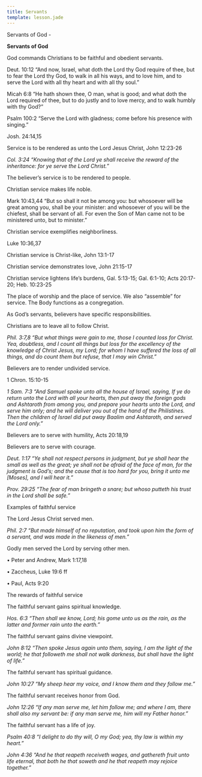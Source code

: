 ```yaml
---
title: Servants
template: lesson.jade
---
```



Servants of God -

**Servants of God**

God commands Christians to be faithful and obedient servants.

Deut. 10:12 “And now, Israel, what doth the Lord thy God require of
thee, but to fear the Lord thy God, to walk in all his ways, and to love
him, and to serve the Lord with all thy heart and with all thy soul.”

Micah 6:8 “He hath shown thee, O man, what is good; and what doth the
Lord required of thee, but to do justly and to love mercy, and to walk
humbly with thy God?”

Psalm 100:2 “Serve the Lord with gladness; come before his presence with
singing.”

Josh. 24:14,15

Service is to be rendered as unto the Lord Jesus Christ, John 12:23-26

*Col. 3:24 “Knowing that of the Lord ye shall receive the reward of the
inheritance: for ye serve the Lord Christ.”*

The believer’s service is to be rendered to people.

Christian service makes life noble.

Mark 10:43,44 “But so shall it not be among you: but whosoever will be
great among you, shall be your minister: and whosoever of you will be
the chiefest, shall be servant of all. For even the Son of Man came not
to be ministered unto, but to minister.”

Christian service exemplifies neighborliness.

Luke 10:36,37

Christian service is Christ-like, John 13:1-17

Christian service demonstrates love, John 21:15-17

Christian service lightens life’s burdens, Gal. 5:13-15; Gal. 6:1-10;
Acts 20:17-20; Heb. 10:23-25

The place of worship and the place of ser­vice. We also “assemble” for
service. The Body functions as a congregation.

As God’s servants, believers have specific responsibilities.

Christians are to leave all to follow Christ.

*Phil. 3:7,8 “But what things were gain to me, those I counted loss for
Christ. Yea, doubtless, and I count all things but loss for the
excellency of the knowledge of Christ Jesus, my Lord; for whom I have
suffered the loss of all things, and do count them but refuse, that I
may win Christ.”*

Believers are to render undivided service.

1 Chron. 15:10-15

*1 Sam. 7:3 “And Samuel spoke unto all the house of Israel, saying, If
ye do return unto the Lord with all your hearts, then put away the
foreign gods and Ashtaroth from among you, and prepare your hearts unto
the Lord, and serve him only; and he will deliver you out of the hand of
the Philistines. Then the children of Israel did put away Baalim and
Ashtaroth, and served the Lord only.”*

Believers are to serve with humility, Acts 20:18,19

Believers are to serve with courage.

*Deut. 1:17 “Ye shall not respect persons in judgment, but ye shall hear
the small as well as the great; ye shall not be afraid of the face of
man, for the judgment is God’s; and the cause that is too hard for you,
bring it unto me [Moses], and I will hear it.”*

*Prov. 29:25 “The fear of man bringeth a snare; but whoso putteth his
trust in the Lord shall be safe.”*

Examples of faithful service

The Lord Jesus Christ served men.

*Phil. 2:7 “But made himself of no reputation, and took upon him the
form of a servant, and was made in the likeness of men.”*

Godly men served the Lord by serving other men.

• Peter and Andrew, Mark 1:17,18

• Zaccheus, Luke 19:6 ff

• Paul, Acts 9:20

The rewards of faithful service

The faithful servant gains spiritual knowledge.

*Hos. 6:3 “Then shall we know, Lord; his gome unto us as the rain, as
the latter and former rain unto the earth.”*

The faithful servant gains divine viewpoint.

*John 8:12 “Then spoke Jesus again unto them, saying, I am the light of
the world; he that followeth me shall not walk darkness, but shall have
the light of life.”*

The faithful servant has spiritual guidance.

*John 10:27 “My sheep hear my voice, and I know them and they follow
me.”*

The faithful servant receives honor from God.

*John 12:26 “If any man serve me, let him fol­low me; and where I am,
there shall also my servant be: if any man serve me, him will my Father
honor.”*

The faithful servant has a life of joy.

*Psalm 40:8 “I delight to do thy will, O my God; yea, thy law is within
my heart.”*

*John 4:36 “And he that reapeth receiveth wages, and gathereth fruit
unto life eternal, that both he that soweth and he that reapeth may
rejoice together.”*


